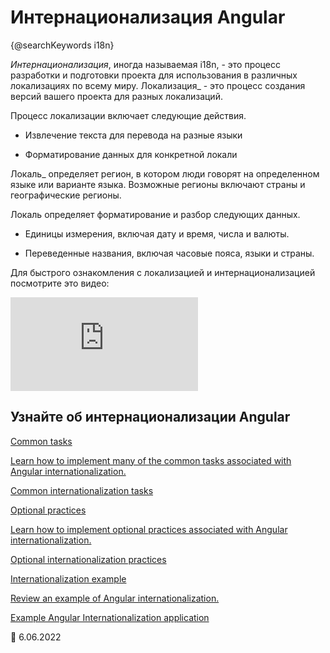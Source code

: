 # Интернационализация Angular

{@searchKeywords i18n}

_Интернационализация_, иногда называемая i18n, - это процесс разработки и подготовки проекта для использования в различных локализациях по всему миру. Локализация\_ - это процесс создания версий вашего проекта для разных локализаций.

Процесс локализации включает следующие действия.

-   Извлечение текста для перевода на разные языки

-   Форматирование данных для конкретной локали

Локаль\_ определяет регион, в котором люди говорят на определенном языке или варианте языка. Возможные регионы включают страны и географические регионы.

Локаль определяет форматирование и разбор следующих данных.

-   Единицы измерения, включая дату и время, числа и валюты.

-   Переведенные названия, включая часовые пояса, языки и страны.

Для быстрого ознакомления с локализацией и интернационализацией посмотрите это видео:

<div class="video-container">

<iframe allow="accelerometer; encrypted-media; gyroscope; picture-in-picture" allowfullscreen frameborder="0" src="https://www.youtube.com/embed/KNTN-nsbV7M"></iframe>

</div>

## Узнайте об интернационализации Angular

<div class="card-container">     <a href="guide/i18n-common-overview" class="docs-card" title="Common internationalization tasks">
        <section>Common tasks</section>
        <p>Learn how to implement many of the common tasks associated with Angular internationalization.</p>
        <p class="card-footer">Common internationalization tasks</p>
    </a>
    <a href="guide/i18n-optional-overview" class="docs-card" title="Optional internationalization tasks">
        <section>Optional practices</section>
        <p>Learn how to implement optional practices associated with Angular internationalization.</p>
        <p class="card-footer">Optional internationalization practices</p>
    </a>
    <a href="guide/i18n-example" class="docs-card" title="Internationalization example">
        <section>Internationalization example</section>
        <p>Review an example of Angular internationalization.</p>
        <p class="card-footer">Example Angular Internationalization application</p>
    </a>
</div>

<!-- links -->

<!-- external links -->

<!-- end links -->

:date: 6.06.2022
